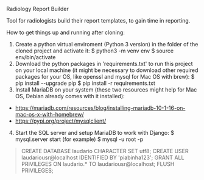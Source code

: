 Radiology Report Builder

Tool for radiologists build their report templates, to gain time in reporting.

How to get things up and running after cloning:

1. Create a python virtual enviroment (Python 3 version) in the folder of the cloned project and activate it:
  $ python3 -m venv env
  $ source env/bin/activate
2. Download the python packages in 'requirements.txt' to run this project on your local machine (it might be necessary to download other required packages for your OS, like openssl and mysql for Mac OS with brew):
  $ pip install --upgrade pip
  $ pip install -r requirements.txt
3. Install MariaDB on your system (these two resources might help for Mac OS, Debian already comes with it installed):
 - https://mariadb.com/resources/blog/installing-mariadb-10-1-16-on-mac-os-x-with-homebrew/
 - https://pypi.org/project/mysqlclient/
4. Start the SQL server and setup MariaDB to work with Django:
  $ mysql.server start (for example)
  $ mysql -u root -p
  > CREATE DATABASE laudario CHARACTER SET utf8;
  > CREATE USER laudariousr@localhost IDENTIFIED BY 'piabinha123';
  > GRANT ALL PRIVILEGES ON laudario.* TO laudariousr@localhost;
  > FLUSH PRIVILEGES;

